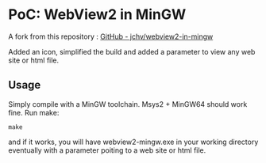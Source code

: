 # PoC: WebView2 in MinGW

A fork from this repository : [GitHub - jchv/webview2-in-mingw](https://github.com/jchv/webview2-in-mingw.git)

Added an icon, simplified the build and added a parameter to view any web site or html file.

## Usage

Simply compile with a MinGW toolchain. Msys2 + MinGW64 should work fine. Run make:

```
make
```

and if it works, you will have webview2-mingw.exe in your working directory eventually with a parameter poiting to a web site or html file.
